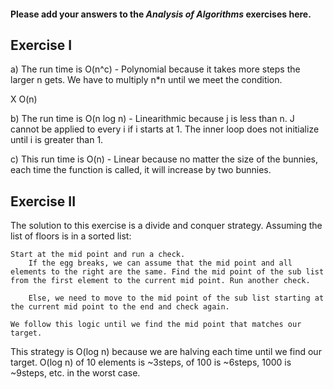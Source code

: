 #### Please add your answers to the ***Analysis of  Algorithms*** exercises here.

## Exercise I

a) The run time is O(n^c) - Polynomial because it takes more steps the larger n gets. We have to multiply n*n until we meet the condition.

X O(n)


b) The run time is O(n log n) - Linearithmic because j is less than n. J cannot be applied to every i if i starts at 1. The inner loop does not initialize until i is greater than 1. 


c) This run time is O(n) - Linear because no matter the size of the bunnies, each time the function is called, it will increase by two bunnies. 

## Exercise II

The solution to this exercise is a divide and conquer strategy. Assuming the list of floors is in a sorted list:

    Start at the mid point and run a check. 
        If the egg breaks, we can assume that the mid point and all elements to the right are the same. Find the mid point of the sub list from the first element to the current mid point. Run another check.

        Else, we need to move to the mid point of the sub list starting at the current mid point to the end and check again. 

    We follow this logic until we find the mid point that matches our target. 

This strategy is O(log n) because we are halving each time until we find our target. O(log n) of 10 elements is ~3steps, of 100 is ~6steps, 1000 is ~9steps, etc. in the worst case. 

